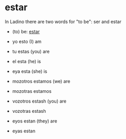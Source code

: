 # estar

In Ladino there are two words for "to be": ser and estar

* (to) be:     [estar](/words/ladino/estar)

* yo esto            (I) am
* tu estas           (you) are
* el esta            (he) is
* eya esta           (she) is
* mozotros estamos   (we) are
* mozotras estamos
* vozotros estash    (you) are
* vozotras estash
* eyos estan         (they) are
* eyas estan

